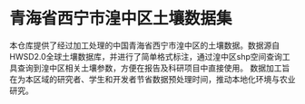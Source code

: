# 青海省西宁市湟中区土壤数据集
本仓库提供了经过加工处理的中国青海省西宁市湟中区的土壤数据。数据源自HWSD2.0全球土壤数据库，并进行了简单格式标注，通过湟中区shp空间查询工具查询到湟中区相关土壤参数，方便在报告及科研项目中直接使用。
数据加工旨在为本区域的研究者、学生和开发者节省数据预处理时间，推动本地化环境与农业研究。
